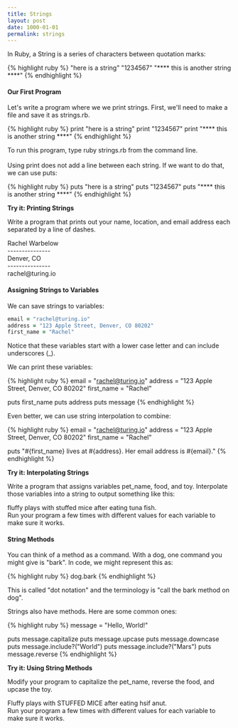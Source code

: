 ```yaml
---
title: Strings
layout: post
date: 1000-01-01
permalink: strings
---
```


In Ruby, a String is a series of characters between quotation marks: 

{% highlight ruby %}
"here is a string"
"1234567"
"**** this is another string ****"
{% endhighlight %}

<h4>Our First Program</h4>

Let's write a program where we we print strings. First, we'll need to make a file and save it as <span class="command">strings.rb</span>. 

{% highlight ruby %}
print "here is a string"
print "1234567"
print "**** this is another string ****"
{% endhighlight %}

To run this program, type <span class="command">ruby strings.rb</span> from the command line. 
<br><br>
Using print does not add a line between each string. If we want to do that, we can use puts:

{% highlight ruby %}
puts "here is a string"
puts "1234567"
puts "**** this is another string ****"
{% endhighlight %}

<div class="card cyan ">
  <div class="card-content white-text">
    <span class="card-title black-text"><b>Try it: Printing Strings</b></span>
    <p>
      Write a program that prints out your name, location, and email address each separated by a line of dashes.
      <br>
      <div class="output">
        Rachel Warbelow <br>
        --------------- <br>
        Denver, CO <br>
        --------------- <br>
        rachel@turing.io <br>
    </div>
  </div>
</div>

<h4>Assigning Strings to Variables</h4>

We can save strings to variables:

```ruby
email = "rachel@turing.io"
address = "123 Apple Street, Denver, CO 80202"
first_name = "Rachel"
```

Notice that these variables start with a lower case letter and can include underscores (_). 

We can print these variables: 

{% highlight ruby %}
email = "rachel@turing.io"
address = "123 Apple Street, Denver, CO 80202"
first_name = "Rachel"

puts first_name
puts address
puts message
{% endhighlight %}

Even better, we can use string interpolation to combine:

{% highlight ruby %}
email = "rachel@turing.io"
address = "123 Apple Street, Denver, CO 80202"
first_name = "Rachel"

puts "#{first_name} lives at #{address}. Her email address is #{email}."
{% endhighlight %}

<div class="card cyan ">
  <div class="card-content white-text">
    <span class="card-title black-text"><b>Try it: Interpolating Strings</b></span>
    <p>
      Write a program that assigns variables pet_name, food, and toy. Interpolate those variables into a string to output something like this: 
      <br>
      <div class="output">
        fluffy plays with stuffed mice after eating tuna fish.
      </div>
      Run your program a few times with different values for each variable to make sure it works. 
    </p>
  </div>
</div>

<h4>String Methods</h4>

You can think of a method as a command. With a dog, one command you might give is "bark". In code, we might represent this as:

{% highlight ruby %}
dog.bark
{% endhighlight %}

This is called "dot notation" and the terminology is "call the bark method on dog". 

Strings also have methods. Here are some common ones:

{% highlight ruby %}
message = "Hello, World!"

puts message.capitalize
puts message.upcase
puts message.downcase
puts message.include?("World")
puts message.include?("Mars")
puts message.reverse
{% endhighlight %}

<div class="card cyan ">
  <div class="card-content white-text">
    <span class="card-title black-text"><b>Try it: Using String Methods</b></span>
    <p>
      Modify your program to capitalize the pet_name, reverse the food, and upcase the toy. 
      <br>
      <div class="output">
        Fluffy plays with STUFFED MICE after eating hsif anut.
      </div>
      Run your program a few times with different values for each variable to make sure it works. 
    </p>
  </div>
</div>
